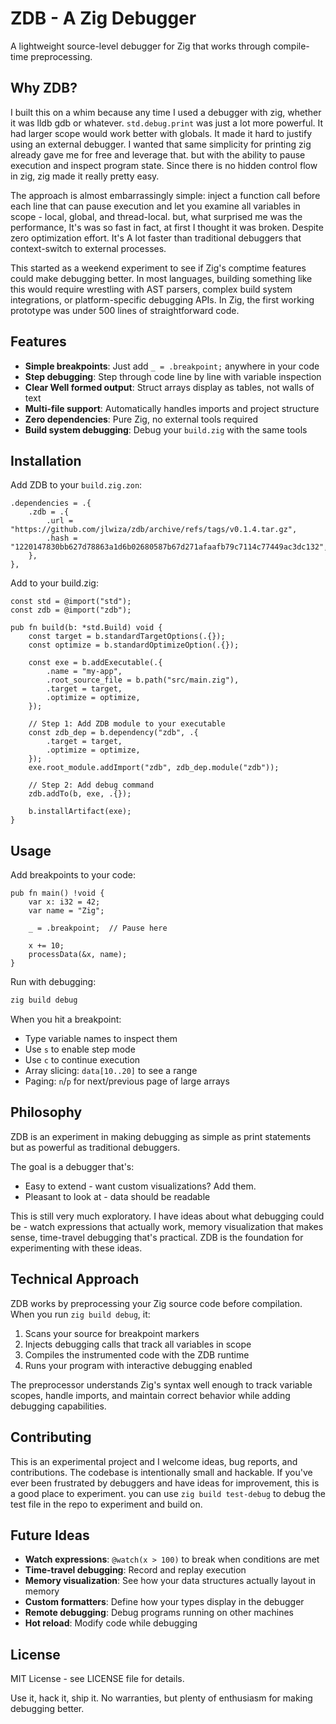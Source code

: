 # ZDB - A Zig Debugger

A lightweight source-level debugger for Zig that works through compile-time preprocessing.

## Why ZDB?

I built this on a whim because any time I used a debugger with zig, whether it was lldb gdb or whatever. `std.debug.print` was just a lot more powerful. It had larger scope would work better with globals. It made it hard to justify using an external debugger. I wanted that same simplicity for printing zig already gave me for free and leverage that. but with the ability to pause execution and inspect program state. Since there is no hidden control flow in zig, zig made it really pretty easy.

The approach is almost embarrassingly simple: inject a function call before each line that can pause execution and let you examine all variables in scope - local, global, and thread-local. but, what surprised me was the performance, It's was so fast in fact, at first I thought it was broken. Despite zero optimization effort. It's A lot faster than traditional debuggers that context-switch to external processes.

This started as a weekend experiment to see if Zig's comptime features could make debugging better. In most languages, building something like this would require wrestling with AST parsers, complex build system integrations, or platform-specific debugging APIs. In Zig, the first working prototype was under 500 lines of straightforward code.

## Features

- **Simple breakpoints**: Just add `_ = .breakpoint;` anywhere in your code
- **Step debugging**: Step through code line by line with variable inspection
- **Clear Well formed output**: Struct arrays display as tables, not walls of text
- **Multi-file support**: Automatically handles imports and project structure
- **Zero dependencies**: Pure Zig, no external tools required
- **Build system debugging**: Debug your `build.zig` with the same tools

## Installation

Add ZDB to your `build.zig.zon`:

```zig
.dependencies = .{
    .zdb = .{
        .url = "https://github.com/jlwiza/zdb/archive/refs/tags/v0.1.4.tar.gz",
        .hash = "1220147830bb627d78863a1d6b02680587b67d271afaafb79c7114c77449ac3dc132",
    },
},
```

Add to your build.zig:

```zig
const std = @import("std");
const zdb = @import("zdb");

pub fn build(b: *std.Build) void {
    const target = b.standardTargetOptions(.{});
    const optimize = b.standardOptimizeOption(.{});

    const exe = b.addExecutable(.{
        .name = "my-app",
        .root_source_file = b.path("src/main.zig"),
        .target = target,
        .optimize = optimize,
    });

    // Step 1: Add ZDB module to your executable
    const zdb_dep = b.dependency("zdb", .{
        .target = target,
        .optimize = optimize,
    });
    exe.root_module.addImport("zdb", zdb_dep.module("zdb"));
    
    // Step 2: Add debug command
    zdb.addTo(b, exe, .{});

    b.installArtifact(exe);
}
```

## Usage

Add breakpoints to your code:

```zig
pub fn main() !void {
    var x: i32 = 42;
    var name = "Zig";
    
    _ = .breakpoint;  // Pause here
    
    x += 10;
    processData(&x, name);
}
```

Run with debugging:

```bash
zig build debug
```

When you hit a breakpoint:
- Type variable names to inspect them
- Use `s` to enable step mode
- Use `c` to continue execution
- Array slicing: `data[10..20]` to see a range
- Paging: `n`/`p` for next/previous page of large arrays

## Philosophy

ZDB is an experiment in making debugging as simple as print statements but as powerful as traditional debuggers.

The goal is a debugger that's:
- Easy to extend - want custom visualizations? Add them.
- Pleasant to look at - data should be readable

This is still very much exploratory. I have ideas about what debugging could be - watch expressions that actually work, memory visualization that makes sense, time-travel debugging that's practical. ZDB is the foundation for experimenting with these ideas.

## Technical Approach

ZDB works by preprocessing your Zig source code before compilation. When you run `zig build debug`, it:

1. Scans your source for breakpoint markers
2. Injects debugging calls that track all variables in scope
3. Compiles the instrumented code with the ZDB runtime
4. Runs your program with interactive debugging enabled

The preprocessor understands Zig's syntax well enough to track variable scopes, handle imports, and maintain correct behavior while adding debugging capabilities.

## Contributing

This is an experimental project and I welcome ideas, bug reports, and contributions. The codebase is intentionally small and hackable. If you've ever been frustrated by debuggers and have ideas for improvement, this is a good place to experiment.
 you can use `zig build test-debug` to debug the test file in the repo to experiment and build on.

## Future Ideas

- **Watch expressions**: `@watch(x > 100)` to break when conditions are met
- **Time-travel debugging**: Record and replay execution
- **Memory visualization**: See how your data structures actually layout in memory
- **Custom formatters**: Define how your types display in the debugger
- **Remote debugging**: Debug programs running on other machines
- **Hot reload**: Modify code while debugging

## License

MIT License - see LICENSE file for details.

Use it, hack it, ship it. No warranties, but plenty of enthusiasm for making debugging better.
